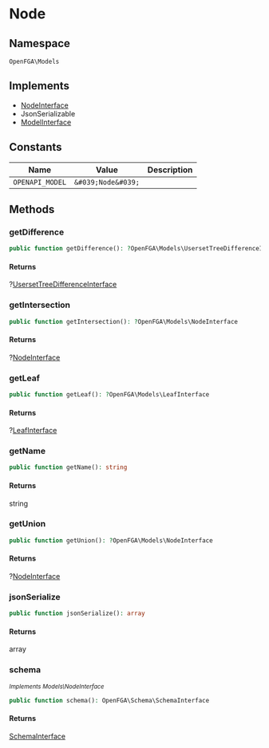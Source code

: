 # Node


## Namespace
`OpenFGA\Models`

## Implements
* [NodeInterface](Models/NodeInterface.md)
* JsonSerializable
* [ModelInterface](Models/ModelInterface.md)

## Constants
| Name | Value | Description |
|------|-------|-------------|
| `OPENAPI_MODEL` | `&#039;Node&#039;` |  |


## Methods
### getDifference


```php
public function getDifference(): ?OpenFGA\Models\UsersetTreeDifferenceInterface
```



#### Returns
?[UsersetTreeDifferenceInterface](Models/UsersetTreeDifferenceInterface.md)

### getIntersection


```php
public function getIntersection(): ?OpenFGA\Models\NodeInterface
```



#### Returns
?[NodeInterface](Models/NodeInterface.md)

### getLeaf


```php
public function getLeaf(): ?OpenFGA\Models\LeafInterface
```



#### Returns
?[LeafInterface](Models/LeafInterface.md)

### getName


```php
public function getName(): string
```



#### Returns
string

### getUnion


```php
public function getUnion(): ?OpenFGA\Models\NodeInterface
```



#### Returns
?[NodeInterface](Models/NodeInterface.md)

### jsonSerialize


```php
public function jsonSerialize(): array
```



#### Returns
array

### schema

*<small>Implements Models\NodeInterface</small>*  

```php
public function schema(): OpenFGA\Schema\SchemaInterface
```



#### Returns
[SchemaInterface](Schema/SchemaInterface.md)

